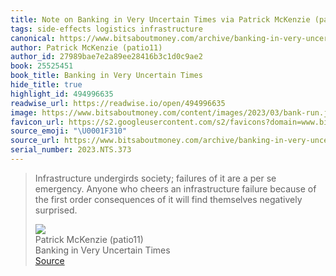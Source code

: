 ```yaml
---
title: Note on Banking in Very Uncertain Times via Patrick McKenzie (patio11)
tags: side-effects logistics infrastructure
canonical: https://www.bitsaboutmoney.com/archive/banking-in-very-uncertain-times/
author: Patrick McKenzie (patio11)
author_id: 27989bae7e2a89ee28416b3c1d0c9ae2
book: 25525451
book_title: Banking in Very Uncertain Times
hide_title: true
highlight_id: 494996635
readwise_url: https://readwise.io/open/494996635
image: https://www.bitsaboutmoney.com/content/images/2023/03/bank-run.jpg
favicon_url: https://s2.googleusercontent.com/s2/favicons?domain=www.bitsaboutmoney.com
source_emoji: "\U0001F310"
source_url: https://www.bitsaboutmoney.com/archive/banking-in-very-uncertain-times/#:~:text=Infrastructure%20undergirds%20society%3B,themselves%20negatively%20surprised.
serial_number: 2023.NTS.373
---
```

> Infrastructure undergirds society; failures of it are a per se emergency. Anyone who cheers an infrastructure failure because of the first order consequences of it will find themselves negatively surprised.
> <div class="quoteback-footer"><div class="quoteback-avatar"><img class="mini-favicon" src="https://s2.googleusercontent.com/s2/favicons?domain=www.bitsaboutmoney.com"></div><div class="quoteback-metadata"><div class="metadata-inner"><span style="display:none">FROM:</span><div aria-label="Patrick McKenzie (patio11)" class="quoteback-author"> Patrick McKenzie (patio11)</div><div aria-label="Banking in Very Uncertain Times" class="quoteback-title"> Banking in Very Uncertain Times</div></div></div><div class="quoteback-backlink"><a target="_blank" aria-label="go to the full text of this quotation" rel="noopener" href="https://www.bitsaboutmoney.com/archive/banking-in-very-uncertain-times/#:~:text=Infrastructure%20undergirds%20society%3B,themselves%20negatively%20surprised." class="quoteback-arrow"> Source</a></div></div>
